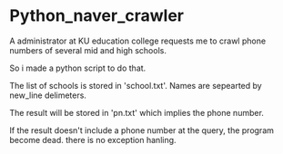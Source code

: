 # Python_naver_crawler

A administrator at KU education college requests me to crawl phone numbers of several mid and high schools.

So i made a python script to do that.

The list of schools is stored in 'school.txt'. Names are sepearted by new_line delimeters.

The result will be stored in 'pn.txt' which implies the phone number.

If the result doesn't include a phone number at the query, the program become dead. there is no exception hanling. 
